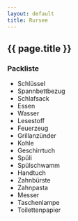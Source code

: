 ```yaml
---
layout: default
title: Rursee
---
```


## {{ page.title }}

### Packliste

- Schlüssel
- Spannbettbezug
- Schlafsack
- Essen
- Wasser
- Lesestoff
- Feuerzeug
- Grillanzünder
- Kohle
- Geschirrtuch
- Spüli
- Spülschwamm
- Handtuch
- Zahnbürste
- Zahnpasta
- Messer
- Taschenlampe
- Toilettenpapier
